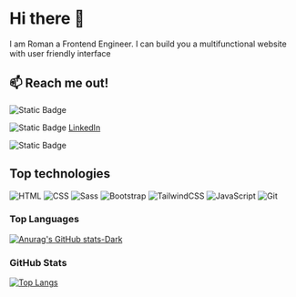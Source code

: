 # Hi there 👏

I am Roman a Frontend Engineer.
I can build you a multifunctional website with user friendly interface

## 📫 Reach me out!

![Static Badge](https://img.shields.io/badge/Instagram-%23FFD700?logo=Instagram)

![Static Badge](https://img.shields.io/badge/linkedIn-%231E90FF?logo=linkedIn)
[LinkedIn](https://www.linkedin.com/in/roman-telemukha-6065b8319?utm_source=share&utm_campaign=share_via&utm_content=profile&utm_medium=android_app)

![Static Badge](https://img.shields.io/badge/Telegram-%234169E1?logo=Telegram)

## Top technologies

![HTML](https://img.shields.io/badge/HTML5-E34F26?style=for-the-badge&logo=html5&logoColor=white) ![CSS](https://img.shields.io/badge/CSS3-1572B6?style=for-the-badge&logo=css3&logoColor=white) 
![Sass](https://img.shields.io/badge/Sass-CC6699?style=for-the-badge&logo=sass&logoColor=white) ![Bootstrap](https://img.shields.io/badge/Bootstrap-7952B3?style=for-the-badge&logo=bootstrap&logoColor=white)
![TailwindCSS](https://img.shields.io/badge/TailwindCSS-38B2AC?style=for-the-badge&logo=tailwind-css&logoColor=white) ![JavaScript](https://img.shields.io/badge/JavaScript-F7DF1E?style=for-the-badge&logo=javascript&logoColor=black) ![Git](https://img.shields.io/badge/Git-F05032?style=for-the-badge&logo=git&logoColor=white)

### Top Languages

[![Anurag's GitHub stats-Dark](https://github-readme-stats.vercel.app/api?username=romantelemuha&show_icons=true&theme=dark#gh-dark-mode-only)](https://github.com/romantelemuha/github-readme-stats#gh-dark-mode-only)

### GitHub Stats
[![Top Langs](https://github-readme-stats.vercel.app/api/top-langs/?username=romantelemuha&layout=donut)](https://github.com/romantelemuha/github-readme-stats)


